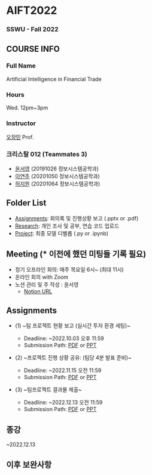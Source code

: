 # AIFT2022
### SSWU - Fall 2022

## COURSE INFO
### Full Name
  Artificial Intelligence in Financial Trade
### Hours
  Wed. 12pm~3pm
### Instructor
  [오장민](https://github.com/jangmino/AIFT2022.git) Prof.
### 크리스탈 012 (Teammates 3)
  - [윤서영](https://github.com/YoonSeoyeong) (20191026 정보시스템공학과)
  - [이연주](https://github.com/yeonju52) (20201050 정보시스템공학과)
  - [허지원](https://github.com/JiwonHeo01) (20201064 정보시스템공학과)

## Folder List
- [Assignments](https://github.com/yeonju52/AIFT2022/tree/main/Assignments): 회의록 및 진행상황 보고 (.pptx or .pdf)
- [Research](https://github.com/yeonju52/AIFT2022/tree/main/Research): 개인 조사 및 공부, 연습 코드 업로드
- [Project](https://github.com/yeonju52/AIFT2022/tree/main/Project): 최종 모델 디벨롭 (.py or .ipynb)

## Meeting (* 이전에 했던 미팅들 기록 필요)
- 정기 오프라인 회의: 매주 목요일 6시~ (최대 11시)
- 온라인 회의 with Zoom
- 노션 관리 및 주 작성 : 윤서영
  - [Notion URL](https://shiny-rock-5a0.notion.site/AIFT-Artificial-Intelligence-in-Finacial-Trading-2022-814994c39aad491b913976cef3fffd82)

## Assignments
- (1) ~팀 프로젝트 현황 보고 (실시간 투자 환경 세팅)~
  - Deadline: ~2022.10.03 오후 11:59
  - Submission Path: [PDF](https://github.com/yeonju52/AIFT2022/blob/main/Assignments/%5BAIFT%5D%20221003_BranchFlow.pdf) or [PPT](https://github.com/yeonju52/AIFT2022/blob/main/Assignments/%5BAIFT%5D%20221003_BranchFlow.pptx)
  
- (2) ~프로젝트 진행 상황 공유: (팀당 4분 발표 준비)~
  - Deadline: ~2022.11.15 오전 11:59
  - Submission Path: [PDF](https://github.com/yeonju52/AIFT2022/blob/main/Assignments/%5BAIFT%5D%20221115_envSetting.pdf) or [PPT](https://github.com/yeonju52/AIFT2022/blob/main/Assignments/%5BAIFT%5D%20221115_envSetting.pptx)

- (3) ~팀프로젝트 결과물 제출~
  -   Deadline: ~2022.12.13 오전 11:59
  -   Submission Path: [PDF](https://github.com/FALL2022-AIFT/Crystal012/blob/main/Assignments/%5BAIFT%5D%20221213_FinalProjectReview.pdf) or [PPT](https://github.com/FALL2022-AIFT/Crystal012/blob/main/Assignments/%5BAIFT%5D%20221213_FinalProjectReview.pptx)

## 종강
~2022.12.13

## 이후 보완사항
